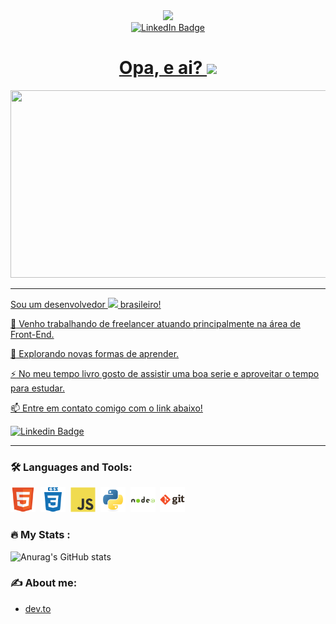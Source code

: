 <div id="header" align="center">
  <img src="https://media.giphy.com/media/M9gbBd9nbDrOTu1Mqx/giphy.gif" width="100"/>
</div>
<div id="badges" align="center">
  <a href="https://www.linkedin.com/in/fernando-gustavo-8283471b5/"</a>
    <img src="https://img.shields.io/badge/LinkedIn-blue?style=for-the-badge&logo=linkedin&logoColor=white" alt="LinkedIn Badge"/>
</div>
<h1 align="center">
  Opa, e ai?
  <img src="https://media.giphy.com/media/hvRJCLFzcasrR4ia7z/giphy.gif" width="30px"/>
</h1>

<div align="center">
  <img src="https://media.giphy.com/media/dWesBcTLavkZuG35MI/giphy.gif" width="600" height="300"/>
</div>

---

<p>
   Sou um desenvolvedor <img src="https://media.giphy.com/media/WUlplcMpOCEmTGBtBW/giphy.gif" width="30"> brasileiro!
   
   :telescope: Venho trabalhando de freelancer atuando principalmente na área de Front-End.
  
   :seedling: Explorando novas formas de aprender.
  
   :zap: No meu tempo livro gosto de assistir uma boa serie e aproveitar o tempo para estudar.
  
   :mailbox: Entre em contato comigo com o link abaixo!
 
   [![Linkedin Badge](https://img.shields.io/badge/-linkedin-blue?style=flat&logo=Linkedin&logoColor=white)](https://www.linkedin.com/in/fernando-gustavo-8283471b5/)

</p>

---

### :hammer_and_wrench: Languages and Tools:

<div id="languages">
  <img src="https://github.com/devicons/devicon/blob/master/icons/html5/html5-original.svg" title="HTML5" alt="HTML" width="40" height="40"/>&nbsp;
  <img src="https://github.com/devicons/devicon/blob/master/icons/css3/css3-plain-wordmark.svg"  title="CSS3" alt="CSS" width="40" height="40"/>&nbsp;
  <img src="https://github.com/devicons/devicon/blob/master/icons/javascript/javascript-original.svg" title="JavaScript" alt="JavaScript" width="40" height="40"/>&nbsp;
  <img src="https://github.com/devicons/devicon/blob/master/icons/python/python-original.svg" title="Python" alt="Python" width="40" height="40"/>&nbsp;
  <img src="https://github.com/devicons/devicon/blob/master/icons/nodejs/nodejs-original-wordmark.svg" title="NodeJS" alt="NodeJS" width="40" height="40"/>&nbsp;
  <img src="https://github.com/devicons/devicon/blob/master/icons/git/git-original-wordmark.svg" title="Git" **alt="Git" width="40" height="40"/>
</div>

### :fire: My Stats :
![Anurag's GitHub stats](https://github-readme-stats.vercel.app/api?username=devfernandoSS&show_icons=true&theme=dracula)

### :writing_hand: About me:
 <!-- BLOG-POST-LIST:START -->
- [dev.to](https://dev.to/devfernandoss/test-post-167m)
<!-- BLOG-POST-LIST:END -->
